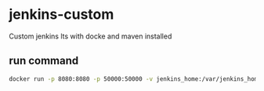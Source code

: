 # jenkins-custom
Custom jenkins lts with docke and maven installed

## run command
```bash
docker run -p 8080:8080 -p 50000:50000 -v jenkins_home:/var/jenkins_home -v /var/run/docker.sock:/var/run/docker.sock --name jenkins areisyus/jenkins-custom:latest
```
